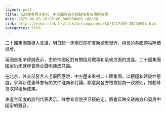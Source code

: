 ```yaml
---
layout: post
title: G20峰會周末舉行　中方願與各方推動峰會取積極成果
date: 2023-09-08 20:00:06.000000000 +08:00
link: https://news.rthk.hk/rthk/ch/component/k2/1717469-20230908.htm
categories: rthk
---
```


二十國集團領導人會議，明日起一連兩日在印度新德里舉行，與會的各國領袖陸續抵埗。

英國首相辛偉誠表示，由於中國反對有關俄烏戰事和氣候方面的提議，二十國集團國家仍未就峰會聯合聲明達成共識。

在北京，外交部發言人毛寧回應說，中方歷來重視二十國集團，以積極和建設性態度，參與新德里峰會有關文件磋商和討論，願意與各方根據協商一致原則，推動峰會取得積極成果。

東道主印度的談判代表表示，峰會宣言幾乎已經敲定，將會反映全球南方和發展中國家的聲音。
